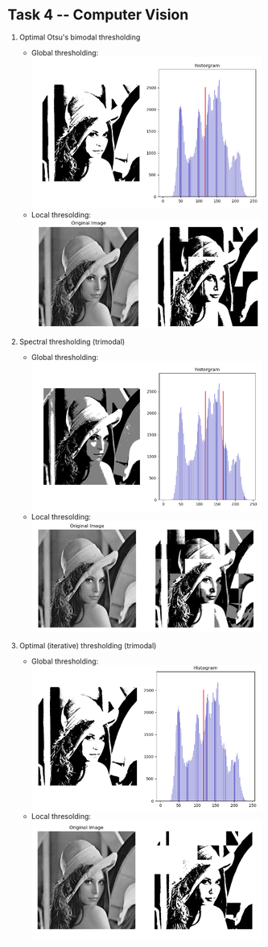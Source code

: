 # Task 4 -- Computer Vision

1. Optimal Otsu's bimodal thresholding
    * Global thresholding: 
![alt text](./UI/imgs/1_1.png "Global thresholding")
    * Local thresolding: 
![alt text](./UI/imgs/1_2.png "Local thresolding")

2. Spectral thresholding (trimodal)
    * Global thresholding: 
![alt text](./UI/imgs/2_1.png "Global thresholding")
    * Local thresolding: 
![alt text](./UI/imgs/2_2.png  "Local thresolding")

2. Optimal (iterative) thresholding (trimodal)
    * Global thresholding: 
![alt text](./UI/imgs/3_1.png "Global thresholding")
    * Local thresolding: 
![alt text](./UI/imgs/3_2.png  "Local thresolding")